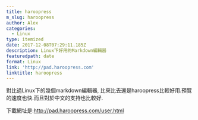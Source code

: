 ```yaml
---
title: haroopress
m_slug: haroopress
author: Alex
categories:
  - Linux
type: itemized
date: 2017-12-08T07:29:11.185Z
description: Linux下好用的Markdown編輯器
featuredpath: date
format: Linux
link: 'http://pad.haroopress.com'
linktitle: haroopress
---
```

對比過Linux下的幾個markdown編輯器, 比來比去還是haroopress比較好用.預覽的速度也快.而且對於中文的支持也比較好.

下載網址是:<http://pad.haroopress.com/user.html>
